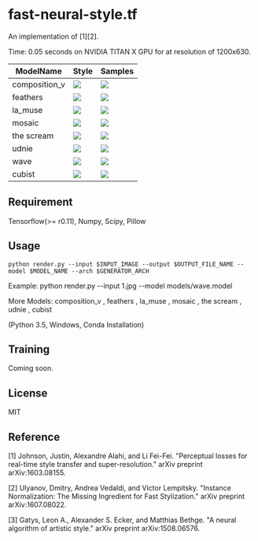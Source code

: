 # fast-neural-style.tf

An implementation of [1][2].

Time: 0.05 seconds on NVIDIA TITAN X GPU for at resolution of 1200x630.

ModelName | Style | Samples
---       | ---   | ---
composition_v | ![](examples/inputs/cropped_composition_vii.jpg) | ![](examples/outputs/composition_vii.jpg)
feathers | ![](examples/inputs/cropped_feathers.jpg) | ![](examples/outputs/feathers.jpg)
la_muse | ![](examples/inputs/cropped_la_muse.jpg) | ![](examples/outputs/la_muse.jpg)
mosaic | ![](examples/inputs/cropped_mosaic.jpg) | ![](examples/outputs/mosaic.jpg)
the scream | ![](examples/inputs/cropped_the_scream.jpg) | ![](examples/outputs/the_scream.jpg)
udnie | ![](examples/inputs/cropped_udnie.jpg) | ![](examples/outputs/udnie.jpg)
wave | ![](examples/inputs/cropped_wave.jpg) | ![](examples/outputs/wave.jpg)
cubist | ![](examples/inputs/cropped_cubist.jpg) | ![](examples/outputs/cubist_style.jpg)

## Requirement
Tensorflow(>= r0.11), Numpy, Scipy, Pillow

## Usage

```{bash}
python render.py --input $INPUT_IMAGE --output $OUTPUT_FILE_NAME --model $MODEL_NAME --arch $GENERATOR_ARCH
```
Example: python render.py --input 1.jpg --model models/wave.model

More Models: composition_v , feathers , la_muse , mosaic , the scream , udnie , cubist  

(Python 3.5, Windows, Conda Installation)

## Training
Coming soon.

## License
MIT



## Reference
[1] Johnson, Justin, Alexandre Alahi, and Li Fei-Fei. "Perceptual losses for real-time style transfer and super-resolution." arXiv preprint arXiv:1603.08155.

[2] Ulyanov, Dmitry, Andrea Vedaldi, and Victor Lempitsky. "Instance Normalization: The Missing Ingredient for Fast Stylization." arXiv preprint arXiv:1607.08022.

[3] Gatys, Leon A., Alexander S. Ecker, and Matthias Bethge. "A neural algorithm of artistic style." arXiv preprint arXiv:1508.06576.

